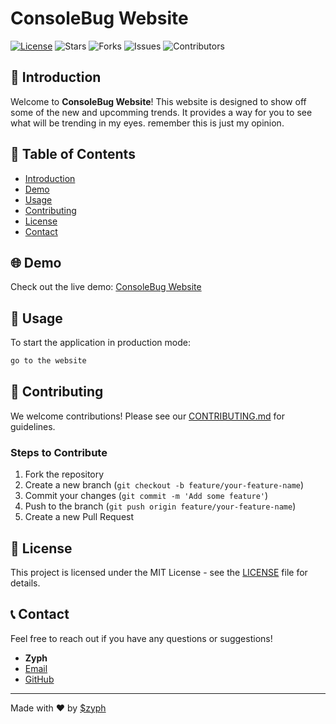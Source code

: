 # ConsoleBug Website

[![License](https://img.shields.io/github/license/consolebug/consolebug.github.io)](LICENSE)
![Stars](https://img.shields.io/github/stars/consolebug/consolebug.github.io)
![Forks](https://img.shields.io/github/forks/consolebug/consolebug.github.io)
![Issues](https://img.shields.io/github/issues/consolebug/consolebug.github.io)
![Contributors](https://img.shields.io/github/contributors/consolebug/consolebug.github.io)

## 🚀 Introduction

Welcome to **ConsoleBug Website**! This website is designed to show off some of the new and upcomming trends. It provides a way for you to see what will be trending in my eyes. remember this is just my opinion.

## 📂 Table of Contents

- [Introduction](#-introduction)
- [Demo](#-demo)
- [Usage](#-usage)
- [Contributing](#-contributing)
- [License](#-license)
- [Contact](#-contact)

## 🌐 Demo

Check out the live demo: [ConsoleBug Website](https://consolebug.github.io)

## 🚀 Usage

To start the application in production mode:
```bash
go to the website
```
## 🤝 Contributing

We welcome contributions! Please see our [CONTRIBUTING.md](CONTRIBUTING.md) for guidelines.

### Steps to Contribute

1. Fork the repository
2. Create a new branch (`git checkout -b feature/your-feature-name`)
3. Commit your changes (`git commit -m 'Add some feature'`)
4. Push to the branch (`git push origin feature/your-feature-name`)
5. Create a new Pull Request

## 📝 License

This project is licensed under the MIT License - see the [LICENSE](LICENSE) file for details.

## 📞 Contact

Feel free to reach out if you have any questions or suggestions!

- **Zyph**
- [Email](mailto:zyphstar@gmail.com)
- [GitHub](https://github.com/consolebug)


---

Made with ❤️ by [$zyph](https://github.com/consolebug)
